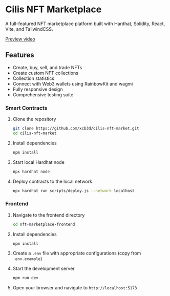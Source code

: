# Cilis NFT Marketplace

A full-featured NFT marketplace platform built with Hardhat, Solidity, React, Vite, and TailwindCSS.

[Preview video](https://youtu.be/ytiG2XDrHvs)

## Features

- Create, buy, sell, and trade NFTs
- Create custom NFT collections
- Collection statistics
- Connect with Web3 wallets using RainbowKit and wagmi
- Fully responsive design
- Comprehensive testing suite


### Smart Contracts

1. Clone the repository
   ```bash
   git clone https://github.com/xcb3d/cilis-nft-market.git
   cd cilis-nft-market
   ```

2. Install dependencies
   ```bash
   npm install
   ```

3. Start local Hardhat node
   ```bash
   npx hardhat node
   ```

4. Deploy contracts to the local network
   ```bash
   npx hardhat run scripts/deploy.js --network localhost
   ```

### Frontend

1. Navigate to the frontend directory
   ```bash
   cd nft-marketplace-frontend
   ```

2. Install dependencies
   ```bash
   npm install
   ```

3. Create a `.env` file with appropriate configurations (copy from `.env.example`)

4. Start the development server
   ```bash
   npm run dev
   ```

5. Open your browser and navigate to `http://localhost:5173`
